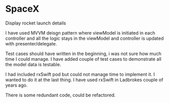 # SpaceX
Display rocket launch details

I have used MVVM deisgn pattern where viewModel is initiated in each controller and all the logic stays in the viewModel and controller is updated with presenter/delegate.

Test cases should have written in the beginning, i was not sure how much time I could manage. I have added couple of test cases to demonstrate all the model data is testable.

I had included rxSwift pod but could not manage time to implement it. I wanted to do it at the last thing. I have used rxSwift in Ladbrokes couple of years ago. 

There is some redundant code, could be refactored. 
